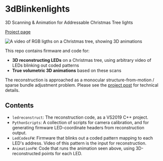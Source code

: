 # 3dBlinkenlights
3D Scanning & Animation for Addressable Christmas Tree lights

[Project page](https://evanfletcher42.com/2022/12/17/a-3d-christmas-tree-sparse-bundle-adjustment-of-addressable-leds/)

![A video of RGB ligths on a Christmas tree, showing 3D animations](/images/sweeps_gif.gif)

This repo contains firmware and code for:
 - **3D reconstructing LEDs** on a Christmas tree, using arbitrary video of LEDs blinking out coded patterns
 - **True volumetric 3D animations** based on these scans
  
The reconstruction is approached as a monocular structure-from-motion / sparse bundle adjustment problem.  Please see the [project post](https://evanfletcher42.com/2022/12/17/a-3d-christmas-tree-sparse-bundle-adjustment-of-addressable-leds/) for technical details.
  
## Contents
 - `ledreconstruct`: The reconstruction code, as a VS2019 C++ project.  
 - `PythonScripts`: A collection of scripts for camera calibration, and for generating firmware LED-coordinate headers from reconstruction output.
 - `LedCodesFW`: Firmware that blinks out a coded pattern mapping to each LED's address.  Video of this pattern is the input for reconstruction.
 - `AnimationFW`: Code that runs the animation seen above, using 3D-reconstructed points for each LED.
